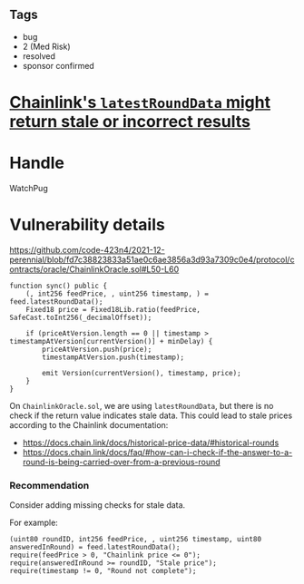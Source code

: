 ## Tags

- bug
- 2 (Med Risk)
- resolved
- sponsor confirmed

# [Chainlink's `latestRoundData` might return stale or incorrect results](https://github.com/code-423n4/2021-12-perennial-findings/issues/24) 

# Handle

WatchPug


# Vulnerability details

https://github.com/code-423n4/2021-12-perennial/blob/fd7c38823833a51ae0c6ae3856a3d93a7309c0e4/protocol/contracts/oracle/ChainlinkOracle.sol#L50-L60

```solidity=50
function sync() public {
    (, int256 feedPrice, , uint256 timestamp, ) = feed.latestRoundData();
    Fixed18 price = Fixed18Lib.ratio(feedPrice, SafeCast.toInt256(_decimalOffset));

    if (priceAtVersion.length == 0 || timestamp > timestampAtVersion[currentVersion()] + minDelay) {
        priceAtVersion.push(price);
        timestampAtVersion.push(timestamp);

        emit Version(currentVersion(), timestamp, price);
    }
}
```

On `ChainlinkOracle.sol`, we are using `latestRoundData`, but there is no check if the return value indicates stale data. This could lead to stale prices according to the Chainlink documentation:

- https://docs.chain.link/docs/historical-price-data/#historical-rounds
- https://docs.chain.link/docs/faq/#how-can-i-check-if-the-answer-to-a-round-is-being-carried-over-from-a-previous-round

### Recommendation

Consider adding missing checks for stale data. 

For example:

```solidity
(uint80 roundID, int256 feedPrice, , uint256 timestamp, uint80 answeredInRound) = feed.latestRoundData();
require(feedPrice > 0, "Chainlink price <= 0"); 
require(answeredInRound >= roundID, "Stale price");
require(timestamp != 0, "Round not complete");
```

